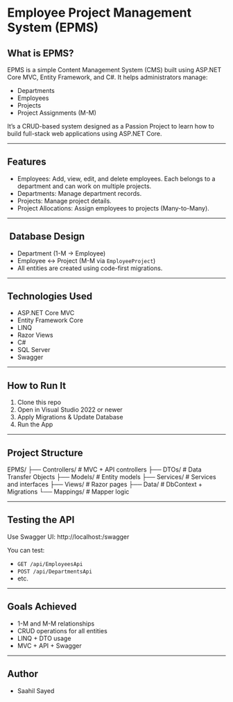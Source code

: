 
#  Employee Project Management System (EPMS)

## What is EPMS?

EPMS is a simple Content Management System (CMS) built using ASP.NET Core MVC, Entity Framework, and C#. It helps administrators manage:

- Departments
- Employees
- Projects
- Project Assignments (M-M)

It’s a CRUD-based system designed as a Passion Project to learn how to build full-stack web applications using ASP.NET Core.

---

## Features

- Employees: Add, view, edit, and delete employees. Each belongs to a department and can work on multiple projects.
- Departments: Manage department records.
- Projects: Manage project details.
- Project Allocations: Assign employees to projects (Many-to-Many).

---

## ️ Database Design

- Department (1-M → Employee)
- Employee ↔ Project (M-M via `EmployeeProject`)
- All entities are created using code-first migrations.
---

## Technologies Used

- ASP.NET Core MVC
- Entity Framework Core
- LINQ
- Razor Views
- C#
- SQL Server
- Swagger 

---

##  How to Run It

1. Clone this repo 
2. Open in Visual Studio 2022 or newer
3. Apply Migrations & Update Database
4. Run the App

---

## Project Structure


EPMS/
├── Controllers/             # MVC + API controllers
├── DTOs/                   # Data Transfer Objects
├── Models/                 # Entity models
├── Services/               # Services and interfaces
├── Views/                  # Razor pages
├── Data/                   # DbContext + Migrations
└── Mappings/               # Mapper logic


---

## Testing the API

Use Swagger UI:
http://localhost:<port>/swagger

You can test:
- `GET /api/EmployeesApi`
- `POST /api/DepartmentsApi`
- etc.

---

##  Goals Achieved

- 1-M and M-M relationships
- CRUD operations for all entities
- LINQ + DTO usage
- MVC + API + Swagger

---


##  Author
- Saahil Sayed

